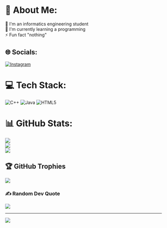 # 💫 About Me:
🔭 I'm an informatics engineering student<br>🌱 I'm currently learning a programming<br>⚡ Fun fact "nothing"


## 🌐 Socials:
[![Instagram](https://img.shields.io/badge/Instagram-%23E4405F.svg?logo=Instagram&logoColor=white)](https://instagram.com/4rbiyann) 

# 💻 Tech Stack:
![C++](https://img.shields.io/badge/c++-%2300599C.svg?style=plastic&logo=c%2B%2B&logoColor=white) ![Java](https://img.shields.io/badge/java-%23ED8B00.svg?style=plastic&logo=openjdk&logoColor=white) ![HTML5](https://img.shields.io/badge/html5-%23E34F26.svg?style=plastic&logo=html5&logoColor=white)
# 📊 GitHub Stats:
![](https://github-readme-stats.vercel.app/api?username=Arbiyan&theme=neon&hide_border=false&include_all_commits=false&count_private=false)<br/>
![](https://nirzak-streak-stats.vercel.app/?user=Arbiyan&theme=neon&hide_border=false)<br/>
![](https://github-readme-stats.vercel.app/api/top-langs/?username=Arbiyan&theme=neon&hide_border=false&include_all_commits=false&count_private=false&layout=compact)

## 🏆 GitHub Trophies
![](https://github-profile-trophy.vercel.app/?username=Arbiyan&theme=dark&no-frame=false&no-bg=true&margin-w=4)

### ✍️ Random Dev Quote
![](https://quotes-github-readme.vercel.app/api?type=horizontal&theme=tokyonight)

---
[![](https://visitcount.itsvg.in/api?id=Arbiyan&icon=0&color=0)](https://visitcount.itsvg.in)

<!-- Proudly created with GPRM ( https://gprm.itsvg.in ) -->
